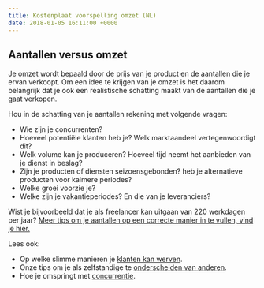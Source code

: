 ```yaml
---
title: Kostenplaat voorspelling omzet (NL)
date: 2018-01-05 16:11:00 +0000
---
```

## Aantallen versus omzet

Je omzet wordt bepaald door de prijs van je product en de aantallen die je ervan verkoopt. Om een idee te krijgen van je omzet is het daarom belangrijk dat je ook een realistische schatting maakt van de aantallen die je gaat verkopen.

Hou in de schatting van je aantallen rekening met volgende vragen:

* Wie zijn je concurrenten?
* Hoeveel potentiële klanten heb je? Welk marktaandeel vertegenwoordigt dit?
* Welk volume kan je produceren? Hoeveel tijd neemt het aanbieden van je dienst in beslag?
* Zijn je producten of diensten seizoensgebonden? heb je alternatieve producten voor kalmere periodes?
* Welke groei voorzie je?
* Welke zijn je vakantieperiodes? En die van je leveranciers?

Wist je bijvoorbeeld dat je als freelancer kan uitgaan van 220 werkdagen per jaar? [Meer tips om je aantallen op een correcte manier in te vullen, vind je hier.](https://www.xerius.be/blog/checklist-hoe-schat-je-je-prijzen-en-inkomsten-beter-in )

Lees ook:

* Op welke slimme manieren je [klanten kan werven](http://www.xerius.be/blog/marketing-voor-starters-6-slimme-manieren-om-klanten-te-werven).
* Onze tips om je als zelfstandige te [onderscheiden van anderen](http://www.xerius.be/blog/personal-branding-hoe-onderscheid-ik-me-als-zelfstandige-van-de-anderen).
* Hoe je omspringt met [concurrentie](https://www.xerius.be/blog/omgaan-met-concurrentie).
